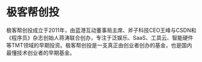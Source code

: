 # 极客帮创投

极客帮创投成立于2011年，由蓝港互动董事局主席、斧子科技CEO王峰与CSDN和《程序员》杂志创始人蒋涛联合创办，专注于泛娱乐、SaaS、工具云、智能硬件等TMT领域的早期投资。极客帮创投是一支真正由创业者创办的基金，也是国内最懂技术创业者的早期基金。

